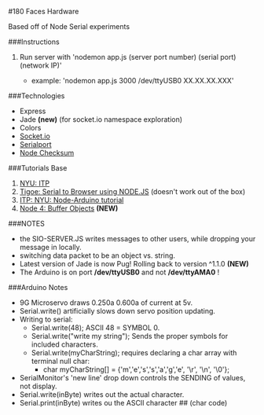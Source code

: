 #180 Faces Hardware

Based off of Node Serial experiments <br>

###Instructions
1. Run server with 'nodemon app.js (server port number) (serial port) (network IP)' 

	- example: 'nodemon app.js 3000 /dev/ttyUSB0 XX.XX.XX.XXX'

###Technologies
- Express
- Jade **(new)** (for socket.io namespace exploration)
- Colors
- [Socket.io](http://socket.io/)
- [Serialport](https://www.npmjs.com/package/serialport)
- [Node Checksum](https://www.npmjs.com/package/checksum)


###Tutorials Base

1. [NYU: ITP](https://itp.nyu.edu/physcomp/labs/labs-serial-communication/lab-serial-communication-with-node-js/)<br>
2. [Tigoe: Serial to Browser using NODE.JS](http://www.tigoe.com/pcomp/code/arduinowiring/1096/) (doesn't work out of the box)
3. [ITP: NYU: Node-Arduino tutorial](https://itp.nyu.edu/physcomp/labs/labs-serial-communication/lab-serial-control-of-an-arduino/)
4. [Node 4: Buffer Objects](https://nodejs.org/dist/latest-v4.x/docs/api/buffer.html#buffer_new_buffer_str_encoding) **(NEW)**

###NOTES
- the SIO-SERVER.JS writes messages to other users, while dropping your message in locally.
- switching data packet to be an object vs. string.
- Latest version of Jade is now Pug! Rolling back to version ^1.1.0 **(NEW)**
- The Arduino is on port **/dev/ttyUSB0** and not **/dev/ttyAMA0** !


###Arduino Notes
- 9G Microservo draws 0.250a 0.600a of current at 5v.
- Serial.write() artificially slows down servo position updating.
- Writing to serial:
    - Serial.write(48); ASCII 48 = SYMBOL 0.
    - Serial.write("write my string"); Sends the proper symbols for included characters.
    - Serial.write(myCharString); requires declaring a char array with terminal null char:
        - char myCharString[] = {'m','e','s','s','a','g','e', '\r', '\n', '\0'};
- SerialMonitor's 'new line' drop down controls the SENDING of values, not display.
- Serial.write(inByte) writes out the actual character.
- Serial.print(inByte) writes ou the ASCII character ## (char code)